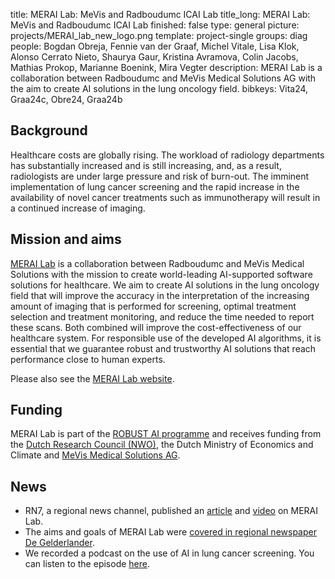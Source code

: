 title: MERAI Lab: MeVis and Radboudumc ICAI Lab
title_long: MERAI Lab: MeVis and Radboudumc ICAI Lab
finished: false
type: general
picture: projects/MERAI_lab_new_logo.png
template: project-single
groups: diag
people: Bogdan Obreja, Fennie van der Graaf, Michel Vitale, Lisa Klok, Alonso Cerrato Nieto, Shaurya Gaur, Kristina Avramova, Colin Jacobs, Mathias Prokop, Marianne Boenink, Mira Vegter
description: MERAI Lab is a collaboration between Radboudumc and MeVis Medical Solutions AG with the aim to create AI solutions in the lung oncology field. 
bibkeys: Vita24, Graa24c, Obre24, Graa24b

## Background
Healthcare costs are globally rising. The workload of radiology departments has substantially increased and is still increasing, and, as a result, radiologists are under large pressure and risk of burn-out. The imminent implementation of lung cancer screening and the rapid increase in the availability of novel cancer treatments such as immunotherapy will result in a continued increase of imaging. 

## Mission and aims
[MERAI Lab](https://icai.ai/icai-labs/merai/) is a collaboration between Radboudumc and MeVis Medical Solutions with the mission to create world-leading AI-supported software solutions for healthcare.  We aim to create AI solutions in the lung oncology field that will improve the accuracy in the interpretation of the increasing amount of imaging that is performed for screening, optimal treatment selection and treatment monitoring, and reduce the time needed to report these scans. Both combined will improve the cost-effectiveness of our healthcare system. For responsible use of the developed AI algorithms, it is essential that we guarantee robust and trustworthy AI solutions that reach performance close to human experts.

Please also see the [MERAI Lab website](https://icai.ai/icai-labs/merai/).

## Funding
MERAI Lab is part of the [ROBUST AI programme](https://icai.ai/ltp-robust/) and receives funding from the [Dutch Research Council (NWO)](https://www.nwo.nl/en/), the Dutch Ministry of Economics and Climate and [MeVis Medical Solutions AG](https://www.mevis.de/en/).

## News

* RN7, a regional news channel, published an [article](https://www.rn7.nl/37638-heeft-radboudumc-over-tien-jaar-oplossing-voor-toename-longkankerdiagnoses-) and [video](https://www.youtube.com/watch?v=wmsmLh10MrI) on MERAI Lab.
* The aims and goals of MERAI Lab were [covered in regional newspaper De Gelderlander](https://www.gelderlander.nl/nijmegen/een-computer-die-je-longscans-beoordeelt-vervangt-ai-straks-de-radioloog~a7f849c9).
* We recorded a podcast on the use of AI in lung cancer screening. You can listen to the episode [here](https://podcasters.spotify.com/pod/show/briskr/episodes/Population-screening-for-lung-cancer-the-use-of-AI-in-mass-screening-e28or4a/a-aaa5959).
